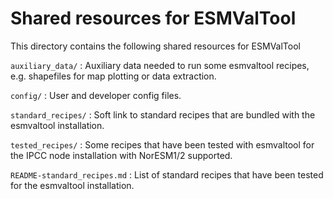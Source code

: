 Shared resources for ESMValTool
===============================

This directory contains the following shared resources for ESMValTool

``auxiliary_data/`` : Auxiliary data needed to run some esmvaltool recipes, e.g. shapefiles for map plotting or data extraction.

``config/`` : User and developer config files.

``standard_recipes/`` : Soft link to standard recipes that are bundled with the esmvaltool installation.

``tested_recipes/`` : Some recipes that have been tested with esmvaltool for the IPCC node installation with NorESM1/2 supported.

``README-standard_recipes.md`` : List of standard recipes that have been tested for the esmvaltool installation.
